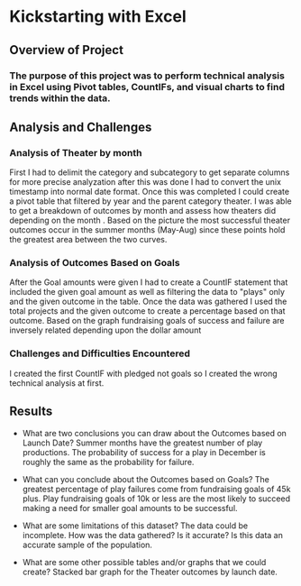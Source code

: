 # Kickstarting with Excel

## Overview of Project

### The purpose of this project was to perform technical analysis in Excel using Pivot tables, CountIFs, and visual charts to find trends within the data.

## Analysis and Challenges

### **Analysis of Theater by month**
First I had to delimit the category and subcategory to get separate columns for more precise analyzation after this was done I had to convert the unix timestamp into normal date format. Once this was completed I could create a pivot table that filtered by year and the parent category theater. I was able to get a breakdown of outcomes by month and assess how theaters did depending on the month [](url). Based on the picture the most successful theater outcomes occur in the summer months (May-Aug) since these points hold the greatest area between the two curves.

### **Analysis of Outcomes Based on Goals**
After the Goal amounts were given I had to create a CountIF statement that included the given goal amount as well as filtering the data to "plays" only and the given outcome in the table. Once the data was gathered I used the total projects and the given outcome to create a percentage based on that outcome. [](https://github.com/Inxonwetrust/kickstarter-analysis/blob/main/Outcomes_vs_Goals.png) Based on the graph fundraising goals of success and failure are inversely related depending upon the dollar amount

### **Challenges and Difficulties Encountered**
I created the first CountIF with pledged not goals so I created the wrong technical analysis at first.

## Results

- What are two conclusions you can draw about the Outcomes based on Launch Date?
Summer months have the greatest number of play productions. The probability of success for a play in December is roughly the same as the probability for failure. 

- What can you conclude about the Outcomes based on Goals?
The greatest percentage of play failures come from fundraising goals of 45k plus. Play fundraising goals of 10k or less are the most likely to succeed making a need for smaller goal amounts to be successful.

- What are some limitations of this dataset?
The data could be incomplete. How was the data gathered? Is it accurate? Is this data an accurate sample of the population.

- What are some other possible tables and/or graphs that we could create?
Stacked bar graph for the Theater outcomes by launch date.

